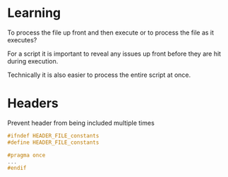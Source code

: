 # Learning

To process the file up front and then execute or to process the file as it executes?

For a script it is important to reveal any issues up front before they are hit during execution.

Technically it is also easier to process the entire script at once.

# Headers

Prevent header from being included multiple times

```c
#ifndef HEADER_FILE_constants
#define HEADER_FILE_constants

#pragma once
...
#endif
```